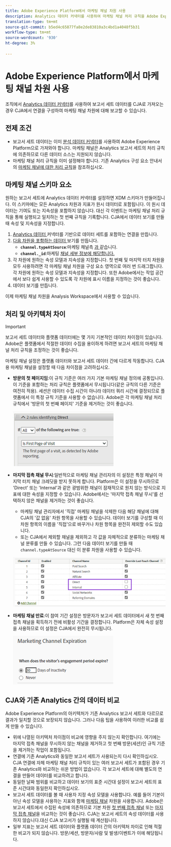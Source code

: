 ```yaml
---
title: Adobe Experience Platform에서 마케팅 채널 차원 사용
description: Analytics 데이터 커넥터를 사용하여 마케팅 채널 처리 규칙을 Adobe Experience Platform으로 가져옵니다.
translation-type: tm+mt
source-git-commit: b5ed4c65877fa8e2de83810a3c4bd1a4048f5b31
workflow-type: tm+mt
source-wordcount: '930'
ht-degree: 3%

---
```



# Adobe Experience Platform에서 마케팅 채널 차원 사용

조직에서 [Analytics 데이터 커넥터](https://docs.adobe.com/content/help/ko-KR/experience-platform/sources/connectors/adobe-applications/analytics.html)를 사용하여 보고서 세트 데이터를 CJA로 가져오는 경우 CJA에서 연결을 구성하여 마케팅 채널 차원에 대해 보고할 수 있습니다.

## 전제 조건

* 보고서 세트 데이터는 이미 [분석 데이터 커넥터](https://docs.adobe.com/content/help/en/experience-platform/sources/connectors/adobe-applications/analytics.html)를 사용하여 Adobe Experience Platform으로 가져와야 합니다. 마케팅 채널은 Analytics 보고서 세트의 처리 규칙에 의존하므로 다른 데이터 소스는 지원되지 않습니다.
* 마케팅 채널 처리 규칙을 이미 설정해야 합니다. 기존 Analytics 구성 요소 안내서의 [마케팅 채널에 대한 처리 규칙](https://docs.adobe.com/content/help/ko-KR/analytics/components/marketing-channels/c-rules.html)을 참조하십시오.

## 마케팅 채널 스키마 요소

원하는 보고서 세트에 Analytics 데이터 커넥터를 설정하면 XDM 스키마가 만들어집니다. 이 스키마에는 모든 Analytics 차원과 지표가 원시 데이터로 포함됩니다. 이 원시 데이터는 기여도 또는 지속성을 포함하지 않습니다. 대신 각 이벤트는 마케팅 채널 처리 규칙을 통해 실행되고 일치하는 첫 번째 규칙을 기록합니다. CJA에서 데이터 보기를 만들 때 속성 및 지속성을 지정합니다.

1. [Analytics 데이터 ](/help/connections/create-connection.md) 커넥터를 기반으로 데이터 세트를 포함하는 연결을 만듭니다.
2. [다음 차원을 포함하는 데이터 ](/help/data-views/create-dataview.md) 보기를 만듭니다.
   * **`channel.typeAtSource`**:마케팅 채널측 [과 ](https://docs.adobe.com/content/help/en/analytics/components/dimensions/marketing-channel.html) 같습니다.
   * **`channel._id`**:마케팅  [채널 세부 정보에 해당합니다.](https://docs.adobe.com/content/help/en/analytics/components/dimensions/marketing-detail.html)
3. 각 차원에 원하는 속성 모델과 지속성을 지정합니다. 첫 번째 및 마지막 터치 차원을 모두 사용하려면 각 마케팅 채널 차원을 구성 요소 영역으로 여러 번 드래그합니다. 각 차원에 원하는 속성 모델과 지속성을 지정합니다. 또한 Adobe에서는 작업 공간에서 보다 쉽게 사용할 수 있도록 각 차원에 표시 이름을 지정하는 것이 좋습니다.
4. 데이터 보기를 만듭니다.

이제 마케팅 채널 차원을 Analysis Workspace에서 사용할 수 있습니다.

## 처리 및 아키텍처 차이

>[!IMPORTANT]
>
>보고서 세트 데이터와 플랫폼 데이터에는 몇 가지 기본적인 데이터 차이점이 있습니다. Adobe은 플랫폼에서 적절한 데이터 수집을 용이하게 하려면 보고서 세트의 마케팅 채널 처리 규칙을 조정하는 것이 좋습니다.

마케팅 채널 설정은 플랫폼 데이터와 보고서 세트 데이터 간에 다르게 작동합니다. CJA용 마케팅 채널을 설정할 때 다음 차이점을 고려하십시오.

* **방문의 첫 페이지임**:이 규칙 기준은 여러 가지 기본 마케팅 채널 정의에 공통입니다. 이 기준을 포함하는 처리 규칙은 플랫폼에서 무시됩니다(같은 규칙의 다른 기준은 여전히 적용). 세션은 데이터 수집 시간이 아니라 데이터 쿼리 시간에 결정되므로 플랫폼에서 이 특정 규칙 기준을 사용할 수 없습니다. Adobe은 각 마케팅 채널 처리 규칙에서 &#39;방문의 첫 번째 페이지&#39; 기준을 제거하는 것이 좋습니다.

   ![방문의 첫 페이지](assets/first-page-of-visit.png)

* **마지막 접촉 채널 무시**:일반적으로 마케팅 채널 관리자의 이 설정은 특정 채널이 마지막 터치 채널 크레딧을 받지 못하게 합니다. Platform은 이 설정을 무시하므로 &#39;Direct&#39; 또는 &#39;Internal&#39;과 같은 광범위한 채널이 잠재적으로 원치 않는 방식으로 지표에 대한 속성을 지정할 수 있습니다. Adobe에서는 &#39;마지막 접촉 채널 무시&#39;를 선택하지 않은 채널을 제거하는 것이 좋습니다.
   * 마케팅 채널 관리자에서 &#39;직접&#39; 마케팅 채널을 삭제한 다음 해당 채널에 대해 CJA의 &#39;값 없음&#39; 차원 항목을 사용할 수 있습니다. 데이터 보기를 구성할 때 이 차원 항목의 이름을 &#39;직접&#39;으로 바꾸거나 차원 항목을 완전히 제외할 수도 있습니다.
   * 또는 CJA에서 제외할 채널을 제외하고 각 값을 자체적으로 분류하는 마케팅 채널 분류를 만들 수 있습니다. 그런 다음 데이터 보기를 만들 때 `channel.typeAtSource` 대신 이 분류 차원을 사용할 수 있습니다.

   ![마지막 접촉 채널 무시](assets/override-last-touch-channel.png)

* **마케팅 채널 만료**:이 참여 기간 설정은 방문자가 보고서 세트 데이터에서 새 첫 번째 접촉 채널을 획득하기 전에 비활성 기간을 결정합니다. Platform은 자체 속성 설정을 사용하므로 이 설정은 CJA에서 완전히 무시됩니다.

   ![마케팅 채널 만료](assets/marketing-channel-expiration.png)

## CJA와 기존 Analytics 간의 데이터 비교

Adobe Experience Platform의 아키텍처가 기존 Analytics 보고서 세트와 다르므로 결과가 일치할 것으로 보장되지 않습니다. 그러나 다음 팁을 사용하여 이러한 비교를 쉽게 만들 수 있습니다.

* 위에 나열된 아키텍처 차이점이 비교에 영향을 주지 않는지 확인합니다. 여기에는 마지막 접촉 채널을 무시하지 않는 채널을 제거하고 첫 번째 방문(세션)인 규칙 기준을 제거하는 작업이 포함됩니다.
* 연결에 기존 Analytics와 동일한 보고서 세트가 사용되는지 다시 확인하십시오. CJA 연결에 자체 마케팅 채널 처리 규칙이 있는 여러 보고서 세트가 포함된 경우 기존 Analytics와 비교하는 쉬운 방법이 없습니다. 각 보고서 세트에 대해 별도의 연결을 만들어 데이터를 비교하려고 합니다.
* 동일한 날짜 범위를 비교하고 데이터 보기의 표준 시간대 설정이 보고서 세트의 표준 시간대와 동일한지 확인하십시오.
* 보고서 세트 데이터를 볼 때 사용자 지정 속성 모델을 사용합니다. 예를 들어 기본이 아닌 속성 모델을 사용하는 지표와 함께 [마케팅 채널](https://experienceleague.adobe.com/docs/analytics/components/dimensions/marketing-channel.html) 차원을 사용합니다. Adobe은 보고서 세트에서 수집된 속성에 의존하므로 기본 차원 [첫 번째 접촉 채널](https://experienceleague.adobe.com/docs/analytics/components/dimensions/first-touch-channel.html) 또는 [마지막 접촉 채널](https://experienceleague.adobe.com/docs/analytics/components/dimensions/last-touch-channel.html)을 비교하는 것이 좋습니다. CJA는 보고서 세트의 속성 데이터를 사용하지 않습니다.대신 CJA 보고서가 실행될 때 계산됩니다.
* 일부 지표는 보고서 세트 데이터와 플랫폼 데이터 간의 아키텍처 차이로 인해 적절한 비교가 되지 않습니다. 방문/세션, 방문자/사람 및 발생/이벤트가 이에 해당됩니다.
